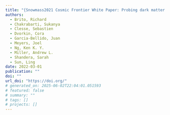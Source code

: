 ```yaml
---
title: "{Snowmass2021 Cosmic Frontier White Paper: Probing dark matter with small-scale astrophysical observations}"
authors:
  - Brito, Richard
  - Chakrabarti, Sukanya
  - Clesse, Sebastien
  - Dvorkin, Cora
  - Garcia-Bellido, Juan
  - Meyers, Joel
  - Ng, Ken K. Y.
  - Miller, Andrew L.
  - Shandera, Sarah
  - Sun, Ling
date: 2022-03-01
publication: ""
doi: ""
url_doi: "https://doi.org/"
# generated_on: 2025-06-02T22:04:01.051593
# featured: false
# summary: ""
# tags: []
# projects: []
---
```

